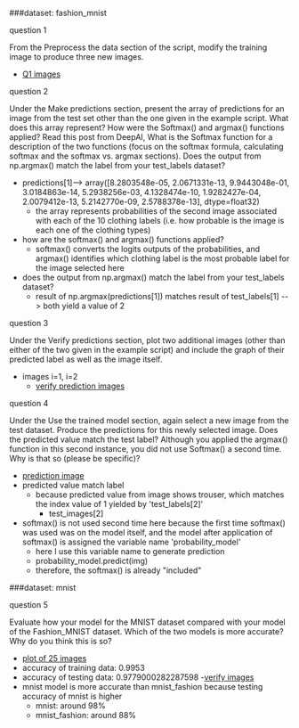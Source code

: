 ###dataset: fashion_mnist

question 1
  
From the Preprocess the data section of the script, modify the training image to produce three new images.
    
- [Q1 images](wed1_q1.md)


question 2

Under the Make predictions section, present the array of predictions for an image from the test set other than the one given in the example script. What does this array represent? How were the Softmax() and argmax() functions applied? Read this post from DeepAI, What is the Softmax function for a description of the two functions (focus on the softmax formula, calculating softmax and the softmax vs. argmax sections). Does the output from np.argmax() match the label from your test_labels dataset?

- predictions[1]--> array([8.2803548e-05, 2.0671331e-13, 9.9443048e-01, 3.0184863e-14,
5.2938256e-03, 4.1328474e-10, 1.9282427e-04, 2.0079412e-13,
5.2142770e-09, 2.5788378e-13], dtype=float32) 
    - the array represents probabilities of the second image associated with
    each of the 10 clothing labels (i.e. how probable is the image is each one
      of the clothing types)
- how are the softmax() and argmax() functions applied?
  - softmax() converts the logits outputs of the probabilities,
    and argmax() identifies which clothing label is the most probable
    label for the image selected here
- does the output from np.argmax() match the label from your test_labels dataset?
  - result of np.argmax(predictions[1]) 
    matches result of test_labels[1] --> both yield a value of 2
    
    

question 3

Under the Verify predictions section, plot two additional images (other than either of the two given in the example script) and include the graph of their predicted label as well as the image itself.
- images i=1, i=2 
  - [verify prediction images](wed1_q3.md)
  
  
question 4

Under the Use the trained model section, again select a new image from the test dataset. Produce the predictions for this newly selected image. Does the predicted value match the test label? Although you applied the argmax() function in this second instance, you did not use Softmax() a second time. Why is that so (please be specific)?
- [prediction image](wed1_q4.md)
- predicted value match label
  - because predicted value from image shows trouser, which matches the 
  index value of 1 yielded by 'test_labels[2]'
    - test_images[2]
- softmax() is not used second time here because the first time
softmax() was used was on the model itself, and the model after
  application of softmax() is assigned the variable name 'probability_model'
    - here I use this variable name to generate prediction
    - probability_model.predict(img)
    - therefore, the softmax() is already "included"

###dataset: mnist

question 5

Evaluate how your model for the MNIST dataset compared with your model of the Fashion_MNIST dataset. Which of the two models is more accurate? Why do you think this is so?
- [plot of 25 images](wed1_q5.md)
- accuracy of training data: 0.9953
- accuracy of testing data: 0.9779000282287598
-[verify images](wed1_q5.md)
- mnist model is more accurate than mnist_fashion because
testing accuracy of mnist is higher
  - mnist: around 98%
  - mnist_fashion: around 88%
